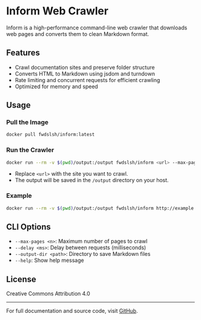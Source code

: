 # Inform Web Crawler

Inform is a high-performance command-line web crawler that downloads web pages and converts them to clean Markdown format.

## Features

- Crawl documentation sites and preserve folder structure
- Converts HTML to Markdown using jsdom and turndown
- Rate limiting and concurrent requests for efficient crawling
- Optimized for memory and speed

## Usage

### Pull the Image

```bash
docker pull fwdslsh/inform:latest
```

### Run the Crawler

```bash
docker run --rm -v $(pwd)/output:/output fwdslsh/inform <url> --max-pages 5 --delay 200 --output-dir /output
```

- Replace `<url>` with the site you want to crawl.
- The output will be saved in the `/output` directory on your host.

### Example

```bash
docker run --rm -v $(pwd)/output:/output fwdslsh/inform http://example.com --max-pages 10 --output-dir /output
```

## CLI Options

- `--max-pages <n>`: Maximum number of pages to crawl
- `--delay <ms>`: Delay between requests (milliseconds)
- `--output-dir <path>`: Directory to save Markdown files
- `--help`: Show help message

## License

Creative Commons Attribution 4.0

---

For full documentation and source code, visit [GitHub](https://github.com/fwdslsh/inform).
